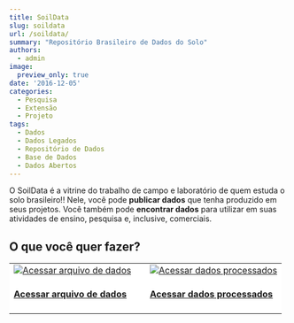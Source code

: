 ```yaml
---
title: SoilData
slug: soildata
url: /soildata/
summary: "Repositório Brasileiro de Dados do Solo"
authors:
  - admin
image:
  preview_only: true
date: '2016-12-05'
categories:
  - Pesquisa
  - Extensão
  - Projeto
tags:
  - Dados
  - Dados Legados
  - Repositório de Dados
  - Base de Dados
  - Dados Abertos
---
```


O SoilData é a vitrine do trabalho de campo e laboratório de quem estuda o solo brasileiro!!
Nele, você pode __publicar dados__ que tenha produzido em seus projetos.
Você também pode __encontrar dados__ para utilizar em suas atividades de ensino, pesquisa e, inclusive, comerciais.

## O que você quer fazer?

<table style="width: 100%;">
  <tr>
    <td style="width: 50%; background-color: white; border-top: white;">
      <div class="card">
        <a href="https://soildata.mapbiomas.org/" class="card-image hover-overlay">
          <img src="/soildata/cabinet.png" alt="Acessar arquivo de dados" class="img-responsive ls-is-cached lazyloaded">
        </a>
        <div class="card-text">
          <h4><a href="https://soildata.mapbiomas.org">Acessar arquivo de dados</a></h4>
        </div>
      </div>
    </td>
    <td style="width: 50%; background-color: white; border-top: white;">
      <div class="card">
        <a href="https://github.com/Laboratorio-de-Pedometria/mapbiomas-solo" class="card-image hover-overlay">
          <img src="/soildata/processed.png" alt="Acessar dados processados" class="img-responsive ls-is-cached lazyloaded">
        </a>
        <div class="card-text">
          <h4><a href="https://github.com/Laboratorio-de-Pedometria/mapbiomas-solo">Acessar dados processados</a></h4>
        </div>
      </div>
    </td>
  </tr>
  <!-- <tr>
    <td style="width: 50%; background-color: white; border-top: white;">
      <a href="https://docs.google.com/spreadsheets/d/1rXIiT1zSYhFegSdAvE0yJX16q-bvXVNpYIYdd5YgjhI/" class="btn btn-primary btn-lg" role="button" style="font-size: 1rem; line-height: 2;">
        Acessar a planilha de organização de dados do solo
        <br><i class="fa fa-file-excel" aria-hidden="true"></i>
      </a>
    </td> -->
    <!-- <td style="width: 50%; background-color: white; border-top: white;">
      <a href="/febr/depositar/" class="btn btn-primary btn-lg" role="button" style="font-size: 1rem; line-height: 2;">
        Depositar meu conjunto de dados abertos do solo
        <br><i class="fa fa-upload" aria-hidden="true"></i>
      </a>
    </td>
  </tr> -->
  <!-- <tr>
    <td style="width: 50%; background-color: white; border-top: white;">
      <div class="card">
        <a href="/software/febr/" class="card-image hover-overlay">
          <img src="/febr/rpackage.png" alt="Instalar o pacote febr para o R" class="img-responsive ls-is-cached lazyloaded">
        </a>
        <div class="card-text">
          <h4><a href="/software/febr/">Instalar o pacote febr para o R</a></h4>
        </div>
      </div>
    </td>
    <td style="width: 50%; background-color: white; border-top: white;">
      <div class="card">
        <a href="/febr/contribuir/" class="card-image hover-overlay">
          <img src="/febr/help.png" alt="Ajudar na construção do FEBR" class="img-responsive ls-is-cached lazyloaded">
        </a>
        <div class="card-text">
          <h4><a href="/febr/contribuir/">Ajudar na construção do FEBR</a></h4>
        </div>
      </div>
    </td>
  </tr> -->
</table>

<!-- Não encontrou o que precisava? Consulte as [perguntas mais frequentes](/febr/faq)! -->
